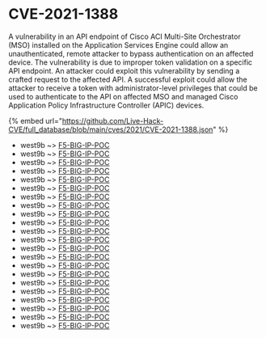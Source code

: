 # CVE-2021-1388

A vulnerability in an API endpoint of Cisco ACI Multi-Site Orchestrator (MSO) installed on the Application Services Engine could allow an unauthenticated, remote attacker to bypass authentication on an affected device. The vulnerability is due to improper token validation on a specific API endpoint. An attacker could exploit this vulnerability by sending a crafted request to the affected API. A successful exploit could allow the attacker to receive a token with administrator-level privileges that could be used to authenticate to the API on affected MSO and managed Cisco Application Policy Infrastructure Controller (APIC) devices.

{% embed url="https://github.com/Live-Hack-CVE/full_database/blob/main/cves/2021/CVE-2021-1388.json" %}


* west9b ~> [F5-BIG-IP-POC](https://www.alice-snow.ru/2021/database/cve-2021-1388/f5-big-ip-poc-west9b)
* west9b ~> [F5-BIG-IP-POC](https://www.alice-snow.ru/2021/database/cve-2021-1388/f5-big-ip-poc-west9b)
* west9b ~> [F5-BIG-IP-POC](https://www.alice-snow.ru/2021/database/cve-2021-1388/f5-big-ip-poc-west9b)
* west9b ~> [F5-BIG-IP-POC](https://www.alice-snow.ru/2021/database/cve-2021-1388/f5-big-ip-poc-west9b)
* west9b ~> [F5-BIG-IP-POC](https://www.alice-snow.ru/2021/database/cve-2021-1388/f5-big-ip-poc-west9b)
* west9b ~> [F5-BIG-IP-POC](https://www.alice-snow.ru/2021/database/cve-2021-1388/f5-big-ip-poc-west9b)
* west9b ~> [F5-BIG-IP-POC](https://www.alice-snow.ru/2021/database/cve-2021-1388/f5-big-ip-poc-west9b)
* west9b ~> [F5-BIG-IP-POC](https://www.alice-snow.ru/2021/database/cve-2021-1388/f5-big-ip-poc-west9b)
* west9b ~> [F5-BIG-IP-POC](https://www.alice-snow.ru/2021/database/cve-2021-1388/f5-big-ip-poc-west9b)
* west9b ~> [F5-BIG-IP-POC](https://www.alice-snow.ru/2021/database/cve-2021-1388/f5-big-ip-poc-west9b)
* west9b ~> [F5-BIG-IP-POC](https://www.alice-snow.ru/2021/database/cve-2021-1388/f5-big-ip-poc-west9b)
* west9b ~> [F5-BIG-IP-POC](https://www.alice-snow.ru/2021/database/cve-2021-1388/f5-big-ip-poc-west9b)
* west9b ~> [F5-BIG-IP-POC](https://www.alice-snow.ru/2021/database/cve-2021-1388/f5-big-ip-poc-west9b)
* west9b ~> [F5-BIG-IP-POC](https://www.alice-snow.ru/2021/database/cve-2021-1388/f5-big-ip-poc-west9b)
* west9b ~> [F5-BIG-IP-POC](https://www.alice-snow.ru/2021/database/cve-2021-1388/f5-big-ip-poc-west9b)
* west9b ~> [F5-BIG-IP-POC](https://www.alice-snow.ru/2021/database/cve-2021-1388/f5-big-ip-poc-west9b)
* west9b ~> [F5-BIG-IP-POC](https://www.alice-snow.ru/2021/database/cve-2021-1388/f5-big-ip-poc-west9b)
* west9b ~> [F5-BIG-IP-POC](https://www.alice-snow.ru/2021/database/cve-2021-1388/f5-big-ip-poc-west9b)
* west9b ~> [F5-BIG-IP-POC](https://www.alice-snow.ru/2021/database/cve-2021-1388/f5-big-ip-poc-west9b)
* west9b ~> [F5-BIG-IP-POC](https://www.alice-snow.ru/2021/database/cve-2021-1388/f5-big-ip-poc-west9b)
* west9b ~> [F5-BIG-IP-POC](https://www.alice-snow.ru/2021/database/cve-2021-1388/f5-big-ip-poc-west9b)
* west9b ~> [F5-BIG-IP-POC](https://www.alice-snow.ru/2021/database/cve-2021-1388/f5-big-ip-poc-west9b)
